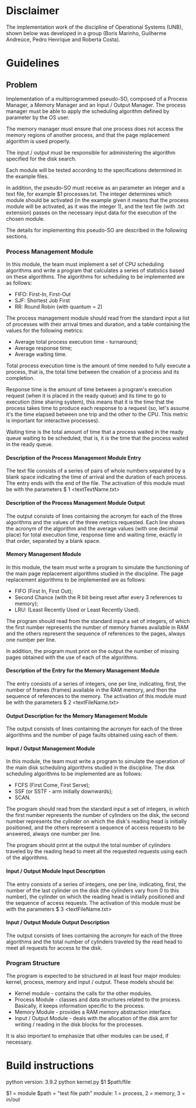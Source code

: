 # Disclaimer

The implementation work of the discipline of Operational Systems (UNB), shown below was developed in a group (Boris Marinho, Guilherme Andreúce, Pedro Henrique and Roberta Costa).

# Guidelines
## Problem
Implementation of a multiprogrammed pseudo-SO, composed of a Process Manager, a Memory Manager and an Input / Output Manager.
The process manager must be able to apply the scheduling algorithm defined by parameter by the OS user.

The memory manager must ensure that one process does not access the memory regions of another process, and that the page replacement algorithm is used properly. 

The input / output must be responsible for administering the algorithm specified for the disk search.

Each module will be tested according to the specifications determined in the example files. 

In addition, the pseudo-SO must receive as an parameter an integer and a text file, for example $1 processes.txt. The integer determines which module should be activated (in the example given it means that the process module will be activated, as it was the integer 1), and the text file (with .txt extension) passes on the necessary input data for the execution of the chosen module. 

The details for implementing this pseudo-SO are described in the following sections.

### Process Management Module
In this module, the team must implement a set of CPU scheduling algorithms and write a program that calculates a series of statistics based on these algorithms. The algorithms for scheduling to be implemented are as follows:

- FIFO: First-In, First-Out
- SJF: Shortest Job First
- RR: Round Robin (with quantum = 2)

The process management module should read from the standard input a list of processes with their arrival times and duration, and a table containing the values ​​for the following metrics:

- Average total process execution time - turnaround;
- Average response time;
- Average waiting time.

Total process execution time is the amount of time needed to fully execute a process, that is, the total time between the creation of a process and its completion. 

Response time is the amount of time between a program's execution request (when it is placed in the ready queue) and its time to go to execution (time sharing system), this means that it is the time that the process takes time to produce each response to a request (so, let's assume it's the time elapsed between one trip and the other to the CPU. This metric is important for interactive processes).

Waiting time is the total amount of time that a process waited in the ready queue waiting to be scheduled, that is, it is the time that the process waited in the ready queue.

#### Description of the Process Management Module Entry
The text file consists of a series of pairs of whole numbers separated by a blank space indicating the time of arrival and the duration of each process. The entry ends with the end of the file. The activation of this module must be with the parameters $ <executable> 1 <textTextName.txt>
#### Description of the Process Management Module Output
The output consists of lines containing the acronym for each of the three algorithms and the values of the three metrics requested. Each line shows the acronym of the algorithm and the average values (with one decimal place) for total execution time, response time and waiting time, exactly in that order, separated by a blank space.

#### Memory Management Module
In this module, the team must write a program to simulate the functioning of the main page replacement algorithms studied in the discipline. The page replacement algorithms to be implemented are as follows:

- FIFO (First In, First Out);
- Second Chance (with the R bit being reset after every 3 references to memory);
- LRU: (Least Recently Used or Least Recently Used).

The program should read from the standard input a set of integers, of which the first number represents the number of memory frames available in RAM and the others represent the sequence of references to the pages, always one number per line.

In addition, the program must print on the output the number of missing pages obtained with the use of each of the algorithms.

#### Description of the Entry for the Memory Management Module
The entry consists of a series of integers, one per line, indicating, first, the number of frames (frames) available in the RAM memory, and then the sequence of references to the memory. The activation of this module must be with the parameters $ <executable> 2 <textFileName.txt>
#### Output Description for the Memory Management Module
The output consists of lines containing the acronym for each of the three algorithms and the number of page faults obtained using each of them.

#### Input / Output Management Module
In this module, the team must write a program to simulate the operation of the main disk scheduling algorithms studied in the discipline. The disk scheduling algorithms to be implemented are as follows:

- FCFS (First Come, First Serve);
- SSF (or SSTF - arm initially downwards);
- SCAN.

The program should read from the standard input a set of integers, in which the first number represents the number of cylinders on the disk, the second number represents the cylinder on which the disk's reading head is initially positioned, and the others represent a sequence of access requests to be answered, always one number per line.

The program should print at the output the total number of cylinders traveled by the reading head to meet all the requested requests using each of the algorithms.
#### Input / Output Module Input Description
The entry consists of a series of integers, one per line, indicating, first, the number of the last cylinder on the disk (the cylinders vary from 0 to this number), the cylinder on which the reading head is initially positioned and the sequence of access requests. The activation of this module must be with the parameters $ <executable> 3 <textFileName.txt>

#### Input / Output Module Output Description
The output consists of lines containing the acronym for each of the three algorithms and the total number of cylinders traveled by the read head to meet all requests for access to the disk.

### Program Structure
The program is expected to be structured in at least four major modules: kernel, process, memory and input / output. These models should be:

- Kernel module - contains the calls for the other modules.
- Process Module - classes and data structures related to the process. Basically, it keeps information specific to the process.
- Memory Module - provides a RAM memory abstraction interface.
- Input / Output Module - deals with the allocation of the disk arm for writing / reading in the disk blocks for the processes.

It is also important to emphasize that other modules can be used, if necessary.

# Build instructions
python version: 3.9.2
python kernel.py $1 $path/file

$1 = module  $path = "test file path"
module: 1 = process, 2 = memory, 3 = in/out
